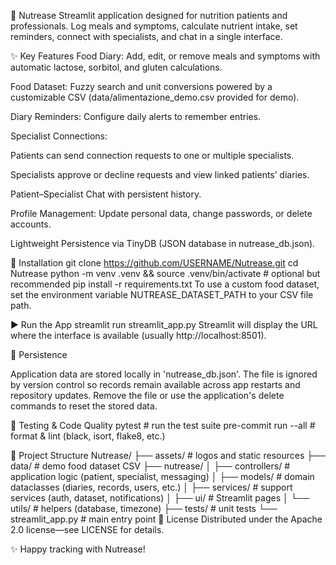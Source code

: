 🥑 Nutrease
Streamlit application designed for nutrition patients and professionals.
Log meals and symptoms, calculate nutrient intake, set reminders, connect with specialists, and chat in a single interface.

✨ Key Features
Food Diary: Add, edit, or remove meals and symptoms with automatic lactose, sorbitol, and gluten calculations.

Food Dataset: Fuzzy search and unit conversions powered by a customizable CSV (data/alimentazione_demo.csv provided for demo).

Diary Reminders: Configure daily alerts to remember entries.

Specialist Connections:

Patients can send connection requests to one or multiple specialists.

Specialists approve or decline requests and view linked patients’ diaries.

Patient–Specialist Chat with persistent history.

Profile Management: Update personal data, change passwords, or delete accounts.

Lightweight Persistence via TinyDB (JSON database in nutrease_db.json).

🚀 Installation
git clone https://github.com/USERNAME/Nutrease.git
cd Nutrease
python -m venv .venv && source .venv/bin/activate      # optional but recommended
pip install -r requirements.txt
To use a custom food dataset, set the environment variable
NUTREASE_DATASET_PATH to your CSV file path.

▶️ Run the App
streamlit run streamlit_app.py
Streamlit will display the URL where the interface is available (usually http://localhost:8501).

💾 Persistence

Application data are stored locally in 'nutrease_db.json'.  The file is
ignored by version control so records remain available across app restarts and
repository updates.  Remove the file or use the application's delete commands
to reset the stored data.

🧪 Testing & Code Quality
pytest                 # run the test suite
pre-commit run --all   # format & lint (black, isort, flake8, etc.)

📁 Project Structure
Nutrease/
├── assets/                  # logos and static resources
├── data/                    # demo food dataset CSV
├── nutrease/
│   ├── controllers/         # application logic (patient, specialist, messaging)
│   ├── models/              # domain dataclasses (diaries, records, users, etc.)
│   ├── services/            # support services (auth, dataset, notifications)
│   ├── ui/                  # Streamlit pages
│   └── utils/               # helpers (database, timezone)
├── tests/                   # unit tests
└── streamlit_app.py         # main entry point
📄 License
Distributed under the Apache 2.0 license—see LICENSE for details.

✨ Happy tracking with Nutrease!

